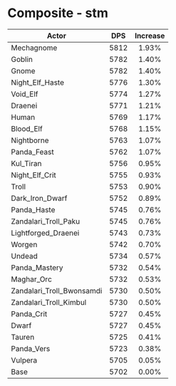 # Composite - stm
| Actor | DPS | Increase |
|---|:---:|:---:|
|Mechagnome|5812|1.93%|
|Goblin|5782|1.40%|
|Gnome|5782|1.40%|
|Night_Elf_Haste|5776|1.30%|
|Void_Elf|5774|1.27%|
|Draenei|5771|1.21%|
|Human|5769|1.17%|
|Blood_Elf|5768|1.15%|
|Nightborne|5763|1.07%|
|Panda_Feast|5762|1.07%|
|Kul_Tiran|5756|0.95%|
|Night_Elf_Crit|5755|0.93%|
|Troll|5753|0.90%|
|Dark_Iron_Dwarf|5752|0.89%|
|Panda_Haste|5745|0.76%|
|Zandalari_Troll_Paku|5745|0.76%|
|Lightforged_Draenei|5743|0.73%|
|Worgen|5742|0.70%|
|Undead|5734|0.57%|
|Panda_Mastery|5732|0.54%|
|Maghar_Orc|5732|0.53%|
|Zandalari_Troll_Bwonsamdi|5730|0.50%|
|Zandalari_Troll_Kimbul|5730|0.50%|
|Panda_Crit|5727|0.45%|
|Dwarf|5727|0.45%|
|Tauren|5725|0.41%|
|Panda_Vers|5723|0.38%|
|Vulpera|5705|0.05%|
|Base|5702|0.00%|
